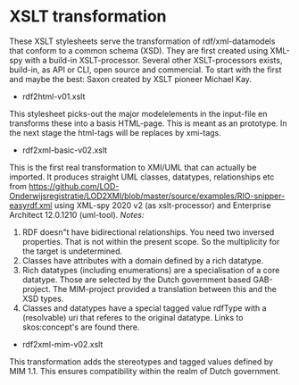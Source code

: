 # XSLT transformation

These XSLT stylesheets  serve the transformation of rdf/xml-datamodels that conform to a common schema (XSD). They are first created  using XML-spy with a build-in XSLT-processor. Several other XSLT-processors exists, build-in, as API or CLI, open source and commercial. To start with the first and maybe the best: Saxon created by XSLT pioneer Michael Kay. 

* rdf2html-v01.xslt  

This stylesheet picks-out the major modelelements in the input-file en transforms these into a basis HTML-page. This is meant as an prototype. In the next stage the html-tags will be replaces by xmi-tags.

* rdf2xml-basic-v02.xslt 

This is the first real transformation to XMI/UML that can actually be imported. It produces straight UML classes, datatypes, relationships etc from https://github.com/LOD-Onderwijsregistratie/LOD2XMI/blob/master/source/examples/RIO-snipper-easyrdf.xml using 
XML-spy 2020 v2 (as xslt-processor) and Enterprise Architect 12.0.1210 (uml-tool). 
*Notes:* 
1. RDF doesn"t have bidirectional relationships. You need two inversed properties. That is not within the present scope. So the multiplicity for the target is undetermined.
2. Classes have attributes with a domain defined by a rich datatype. 
3. Rich datatypes (including enumerations) are a specialisation of a core datatype. Those are selected by the Dutch government based GAB-project. The MIM-project provided a translation between this and the XSD types.
4. Classes and datatypes have a special tagged value rdfType with a (resolvable) uri that referes to the original datatype. Links to skos:concept's are found there.
                
* rdf2xml-mim-v02.xslt 

This transformation adds the stereotypes and tagged values defined by MIM 1.1. This ensures compatibility within the realm of Dutch government. 


